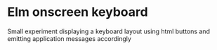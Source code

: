 # Elm onscreen keyboard
Small experiment displaying a keyboard layout using html buttons and emitting application messages accordingly

